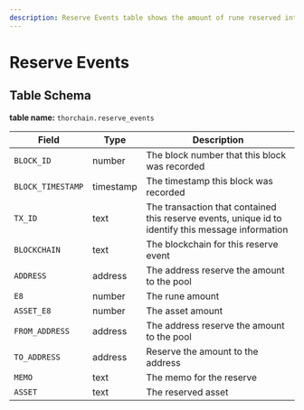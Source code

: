 ```yaml
---
description: Reserve Events table shows the amount of rune reserved into the network
---
```


# Reserve Events

## Table Schema <a href="#table-schema" id="table-schema"></a>

**table name:** `thorchain.reserve_events`

| Field             | Type      | Description                                                                                        |
| ----------------- | --------- | -------------------------------------------------------------------------------------------------- |
| `BLOCK_ID`        | number    | The block number that this block was recorded                                                      |
| `BLOCK_TIMESTAMP` | timestamp | The timestamp this block was recorded                                                              |
| `TX_ID`           | text      | The transaction that contained this reserve events, unique id to identify this message information |
| `BLOCKCHAIN`      | text      | The blockchain for this reserve event                                                              |
| `ADDRESS`         | address   | The address reserve the amount to the pool                                                         |
| `E8`              | number    | The rune amount                                                                                    |
| `ASSET_E8`        | number    | The asset amount                                                                                   |
| `FROM_ADDRESS`    | address   | The address reserve the amount to the pool                                                         |
| `TO_ADDRESS`      | address   | Reserve the amount to the address                                                                  |
| `MEMO`            | text      | The memo for the reserve                                                                           |
| `ASSET`           | text      | The reserved asset                                                                                 |
